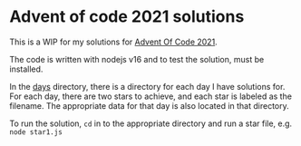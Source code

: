 # Advent of code 2021 solutions

This is a WIP for my solutions for [Advent Of Code 2021](https://adventofcode.com/2021/).

The code is written with nodejs v16 and to test the solution, must be installed.

In the [days](./days) directory, there is a directory for each day I have solutions for. For each day, there are two stars to achieve, and each star is labeled as the filename. The appropriate data for that day is also located in that directory.


To run the solution, `cd` in to the appropriate directory and run a star file, e.g. `node star1.js`